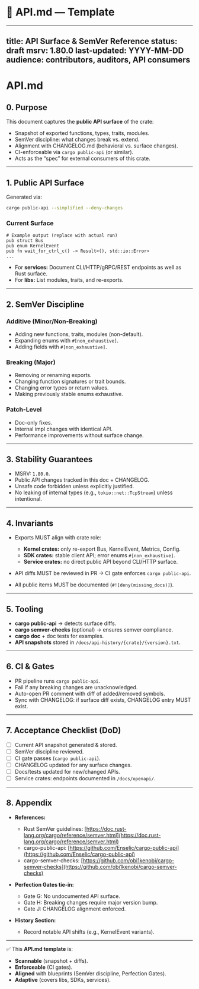 

# 📖 API.md — Template


---
title: API Surface & SemVer Reference
status: draft
msrv: 1.80.0
last-updated: YYYY-MM-DD
audience: contributors, auditors, API consumers
---

# API.md

## 0. Purpose

This document captures the **public API surface** of the crate:

- Snapshot of exported functions, types, traits, modules.
- SemVer discipline: what changes break vs. extend.
- Alignment with CHANGELOG.md (behavioral vs. surface changes).
- CI-enforceable via `cargo public-api` (or similar).
- Acts as the “spec” for external consumers of this crate.

---

## 1. Public API Surface

Generated via:

```bash
cargo public-api --simplified --deny-changes
````

### Current Surface

```text
# Example output (replace with actual run)
pub struct Bus
pub enum KernelEvent
pub fn wait_for_ctrl_c() -> Result<(), std::io::Error>
...
```

* For **services:** Document CLI/HTTP/gRPC/REST endpoints as well as Rust surface.
* For **libs:** List modules, traits, and re-exports.

---

## 2. SemVer Discipline

### Additive (Minor/Non-Breaking)

* Adding new functions, traits, modules (non-default).
* Expanding enums with `#[non_exhaustive]`.
* Adding fields with `#[non_exhaustive]`.

### Breaking (Major)

* Removing or renaming exports.
* Changing function signatures or trait bounds.
* Changing error types or return values.
* Making previously stable enums exhaustive.

### Patch-Level

* Doc-only fixes.
* Internal impl changes with identical API.
* Performance improvements without surface change.

---

## 3. Stability Guarantees

* MSRV: `1.80.0`.
* Public API changes tracked in this doc + CHANGELOG.
* Unsafe code forbidden unless explicitly justified.
* No leaking of internal types (e.g., `tokio::net::TcpStream`) unless intentional.

---

## 4. Invariants

* Exports MUST align with crate role:

  * **Kernel crates:** only re-export Bus, KernelEvent, Metrics, Config.
  * **SDK crates:** stable client API; error enums `#[non_exhaustive]`.
  * **Service crates:** no direct public API beyond CLI/HTTP surface.

* API diffs MUST be reviewed in PR → CI gate enforces `cargo public-api`.

* All public items MUST be documented (`#![deny(missing_docs)]`).

---

## 5. Tooling

* **cargo public-api** → detects surface diffs.
* **cargo semver-checks** (optional) → ensures semver compliance.
* **cargo doc** + doc tests for examples.
* **API snapshots** stored in `/docs/api-history/{crate}/{version}.txt`.

---

## 6. CI & Gates

* PR pipeline runs `cargo public-api`.
* Fail if any breaking changes are unacknowledged.
* Auto-open PR comment with diff of added/removed symbols.
* Sync with CHANGELOG: if surface diff exists, CHANGELOG entry MUST exist.

---

## 7. Acceptance Checklist (DoD)

* [ ] Current API snapshot generated & stored.
* [ ] SemVer discipline reviewed.
* [ ] CI gate passes (`cargo public-api`).
* [ ] CHANGELOG updated for any surface changes.
* [ ] Docs/tests updated for new/changed APIs.
* [ ] Service crates: endpoints documented in `/docs/openapi/`.

---

## 8. Appendix

* **References:**

  * Rust SemVer guidelines: [https://doc.rust-lang.org/cargo/reference/semver.html](https://doc.rust-lang.org/cargo/reference/semver.html)
  * cargo-public-api: [https://github.com/Enselic/cargo-public-api](https://github.com/Enselic/cargo-public-api)
  * cargo-semver-checks: [https://github.com/obi1kenobi/cargo-semver-checks](https://github.com/obi1kenobi/cargo-semver-checks)

* **Perfection Gates tie-in:**

  * Gate G: No undocumented API surface.
  * Gate H: Breaking changes require major version bump.
  * Gate J: CHANGELOG alignment enforced.

* **History Section:**

  * Record notable API shifts (e.g., KernelEvent variants).



---

✅ This **API.md template** is:  
- **Scannable** (snapshot + diffs).  
- **Enforceable** (CI gates).  
- **Aligned** with blueprints (SemVer discipline, Perfection Gates).  
- **Adaptive** (covers libs, SDKs, services).  

